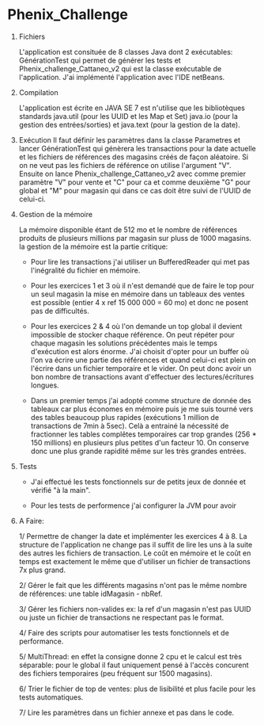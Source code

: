 # Phenix_Challenge
1) Fichiers
   
   L'application est consituée de 8 classes Java dont 2 exécutables: GénérationTest qui permet de générer les tests et Phenix_challenge_Cattaneo_v2 qui est la classe exécutable de l'application. J'ai implémenté l'application avec l'IDE netBeans.

2) Compilation

   L'application est écrite en JAVA SE 7 est n'utilise que les bibliotèques standards java.util (pour les UUID et les Map et Set) java.io (pour la gestion des entrées/sorties) et java.text (pour la gestion de la date).

3) Exécution
   Il faut définir les paramètres dans la classe Parametres et lancer GénérationTest qui génèrera les transactions pour la date actuelle et les fichiers de références des magasins créés de façon aléatoire. Si on ne veut pas les fichiers de référence on utilise l'argument "V". Ensuite on lance Phenix_challenge_Cattaneo_v2 avec comme premier paramètre "V" pour vente et "C" pour ca et comme deuxième "G" pour global et "M" pour magasin qui dans ce cas doit être suivi de l'UUID de celui-ci.

4) Gestion de la mémoire

   La mémoire disponible étant de 512 mo et le nombre de références produits de plusieurs millions par magasin sur pluss de 1000 magasins. la gestion de la mémoire est la partie critique:
   
   -  Pour lire les transactions j'ai utiliser un BufferedReader qui met pas l'inégralité du fichier en mémoire. 
   
   -  Pour les exercices 1 et 3 où il n'est demandé que de faire le top pour un seul magasin la mise en mémoire dans un tableaux des ventes est possible (entier 4 x ref 15 000 000 = 60 mo) et donc ne posent pas de difficultés. 
   
   -  Pour les exercices 2 & 4 où l'on demande un top global il devient impossible de stocker chaque référence. On peut répéter pour chaque magasin les solutions précédentes mais le temps d'exécution est alors énorme. J'ai choisit d'opter pour un buffer où l'on va écrire une partie des références et quand celui-ci est plein on l'écrire dans un fichier temporaire et le vider. On peut donc avoir un bon nombre de transactions avant d'effectuer des lectures/écritures longues.
   
   -  Dans un premier temps j'ai adopté comme structure de donnée des tableaux car plus économes en mémoire puis je me suis tourné vers des tables beaucoup plus rapides (exécutions 1 million de transactions de 7min à 5sec). Celà a entrainé la nécessité de fractionner les tables complêtes temporaires car trop grandes (256 * 150 millions) en plusieurs plus petites d'un facteur 10. On conserve donc une plus grande rapidité même sur les très grandes entrées.
   
5) Tests

   - J'ai effectué les tests fonctionnels sur de petits jeux de donnée et vérifié "à la main".
   
   - Pour les tests de performence j'ai configurer la JVM pour avoir 

6) A Faire:

      1/ Permettre de changer la date et implémenter les exercices 4 à 8. La structure de l'application ne change pas il suffit de lire les uns à la suite des autres les fichiers de transaction. Le coût en mémoire et le coût en temps est exactement le même que d'utiliser un fichier de transactions 7x plus grand.

      2/ Gérer le fait que les différents magasins n'ont pas le même nombre de références: une table idMagasin - nbRef.

      3/ Gérer les fichiers non-valides ex: la ref d'un magasin n'est pas UUID ou juste un fichier de transactions ne respectant pas le format.

      4/ Faire des scripts pour automatiser les tests fonctionnels et de performance.

      5/ MultiThread: en effet la consigne donne 2 cpu et le calcul est très séparable: pour le global il faut uniquement pensé à l'accès
   concurent des fichiers temporaires (peu fréquent sur 1500 magasins).
   
      6/ Trier le fichier de top de ventes: plus de lisibilité et plus facile pour les tests automatiques.
      
      7/ Lire les paramètres dans un fichier annexe et pas dans le code.
